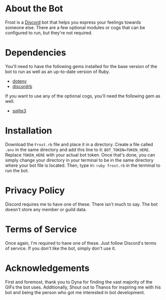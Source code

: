 # About the Bot
Frost is a [Discord](https://discord.com/) bot that helps you express your feelings towards someone else. There are a few optional modules or cogs that can be configured to run, but they're not required. 

# Dependencies 
You'll need to have the following gems installed for the base version of the bot to run as well as an up-to-date version of Ruby.

- [dotenv](https://github.com/bkeepers/dotenv)
- [discordrb](https://github.com/shardlab/discordrb)

If you want to use any of the optional cogs, you'll need the following gem as well.

- [sqlite3](https://github.com/sparklemotion/sqlite3-ruby) 

# Installation 
Download the ```Frost.rb``` file and place it in a directory. Create a file called ```.env``` in the same directory and add this line to it: ```BOT_TOKEN=TOKEN_HERE```. Replace ```TOKEN_HERE``` with your actual bot token. Once that's done, you can simply change your directory in your terminal to be in the same directory where your bot file is located. Then, type in: ```ruby frost.rb``` in the terminal to run the bot.

# Privacy Policy
Discord requires me to have one of these. There isn't much to say. The bot doesn't store any member or guild data.

# Terms of Service
Once again, I'm required to have one of these. Just follow Discord's terms of service. If you don't like the bot, simply don't use it. 

# Acknowledgements 
First and foremost, thank you to Dyna for finding the vast majority of the GIFs the bot uses. Additionally, Shout out to Thanos for inspiring me with his bot and being the person who got me interested in bot development. 
